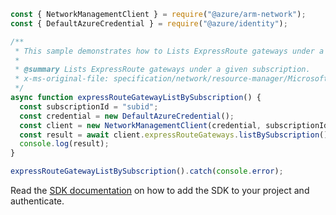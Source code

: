 ```javascript
const { NetworkManagementClient } = require("@azure/arm-network");
const { DefaultAzureCredential } = require("@azure/identity");

/**
 * This sample demonstrates how to Lists ExpressRoute gateways under a given subscription.
 *
 * @summary Lists ExpressRoute gateways under a given subscription.
 * x-ms-original-file: specification/network/resource-manager/Microsoft.Network/stable/2021-05-01/examples/ExpressRouteGatewayListBySubscription.json
 */
async function expressRouteGatewayListBySubscription() {
  const subscriptionId = "subid";
  const credential = new DefaultAzureCredential();
  const client = new NetworkManagementClient(credential, subscriptionId);
  const result = await client.expressRouteGateways.listBySubscription();
  console.log(result);
}

expressRouteGatewayListBySubscription().catch(console.error);
```

Read the [SDK documentation](https://github.com/Azure/azure-sdk-for-js/blob/%40azure%2Farm-network_27.0.0/sdk/network/arm-network/README.md) on how to add the SDK to your project and authenticate.
